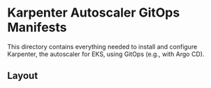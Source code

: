 # Karpenter Autoscaler GitOps Manifests

This directory contains everything needed to install and configure Karpenter, the autoscaler for EKS, using GitOps (e.g., with Argo CD).

## Layout

